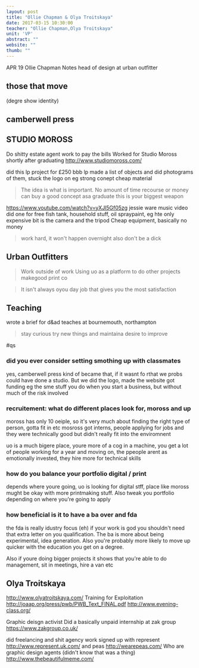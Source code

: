 ```yaml
---
layout: post
title: "Ollie Chapman & Olya Troitskaya"
date: 2017-03-15 10:30:00
teacher: "Ollie Chapman,Olya Troitskaya"
unit: 'VP'
abstract: ""
website: ""
thumb: ""
---
```

APR 19
Ollie Chapman Notes
head of design at urban outfitter
## those that move
(degre show identity)

## camberwell press

## STUDIO MOROSS
Do shitty estate agent work to pay the bills
Worked for Studio Moross shortly after graduating http://www.studiomoross.com/

did this lp project for £250 bbb lp
made a list of objects and did photograms of them, stuck the logo on
eg strong conept cheap material

> The idea is what is important. No amount of time recourse or money can buy a good concept asa graduate this is your biggest weapon

https://www.youtube.com/watch?v=yXJl5Gf05zg
jessie ware music video
did one for free
fish tank, household stuff, oil spraypaint, eg hte only expensive bit is the camera and the tripod
Cheap equipment, basically no money
> work hard, it won't happen overnight
also don't be a dick

## Urban Outfitters
> Work outside of work
Using uo as a platform to do other projects
makegood print co

> It isn't always oyou day job that gives you the most satisfaction

## Teaching
wrote a brief for d&ad
teaches at bournemouth, northampton
> stay curious try new things and maintaina desire to improve

#qs
### did you ever consider setting smothing up with classmates
yes, camberwell press kind of became that, if it wasnt fo rthat we probs could have done a studio. But we did the logo, made the website got funding eg the sme stuff you do when you start a business, but without much of the risk involved

### recruitement: what do different places look for, moross and up
moross has only 10 oeiple, so it's very much about finding the right type of person, gotta fit in etc
mosross got interns, people applying for jobs and they were technically good but didn't really fit into the enviromnent

uo is a much bigere place, youre more of a cog in a machine, you get a lot of people working for a year and moving on, the ppeople arent as emotionally invested, they hire more for technical skills


### how do you balance your portfolio digital / print
depends where youre going, uo is looking for digital stff, place like moross mught be okay with more printmaking stuff. Also tweak you portfolio depending on where you're going to apply

### how beneficial is it to have a ba over and fda
the fda is really idustry focus (eh) if your work is god you shouldn't need that extra letter on you qualification. The ba is more about being experimental, idea generation. Also you're probably more likely to move up quicker with the education you get on a degree.

Also if youre doing bigger projects it shows that you're able to do management, sit in meetings, hire a van etc

## Olya Troitskaya
http://www.olyatroitskaya.com/
Training for Exploitation 
http://joaap.org/press/pwb/PWB_Text_FINAL.pdf
http://www.evening-class.org/

Graphic deisgn activist
Did a basically unpaid internship at zak group
https://www.zakgroup.co.uk/

did freelancing and shit agency work
signed up with represent http://www.represent.uk.com/
and peas http://wearepeas.com/
Who are graphic design agents (didn't know that was a thing)
http://www.thebeautifulmeme.com/